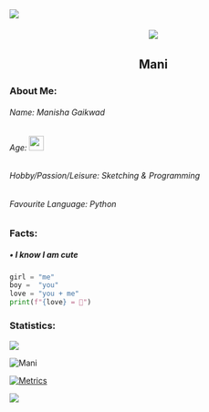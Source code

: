 <!--
### Hi there 👋
**Manisha91567/Manisha91567** is a ✨ _special_ ✨ repository because its `README.md` (this file) appears on your GitHub profile.

Here are some ideas to get you started:

- 🔭 I’m currently working on ...
- 🌱 I’m currently learning ...
- 👯 I’m looking to collaborate on ...
- 🤔 I’m looking for help with ...
- 💬 Ask me about ...
- 📫 How to reach me: ...
- 😄 Pronouns: ...
- ⚡ Fun fact: ...
-->

<img src="https://camo.githubusercontent.com/b40aa6e0a49e00065a11b3773f9f4d7098be2fed4da538a0a32abb74992a7869/68747470733a2f2f726973686176616e616e642e6769746875622e696f2f7374617469632f696d616765732f6772656574696e67732e676966">

<h6 align="center"> <img src="https://readme-typing-svg.herokuapp.com?lines=Hello+there!+I+am+is+Manisha+Gaikwad"></h6>

<h2 align="center">  Mani </h2>

##### <h3> About Me:</h3> 
###### Name: Manisha Gaikwad
###### Age: <img src="https://media.discordapp.net/attachments/857500466627739668/860136770603450398/7751-cute1.gif" width="26">
###### Hobby/Passion/Leisure: Sketching & Programming  
###### Favourite Language: Python

##### <h3>  Facts: </h3>
##### • I know I am cute
```py
girl = "me"
boy =  "you"
love = "you + me"
print(f"{love} = 💖")
```
##### <h3>Statistics: </h3>
<img src="https://github-readme-stats.vercel.app/api?username=Manisha91567&&show_icons=true&title_color=ffffff&icon_color=bb2acf&text_color=daf7dc&bg_color=151515">

<p><img align="center" src="https://github-readme-streak-stats.herokuapp.com/?user=Manisha91567&" alt="Mani" /></p>

[![Metrics](https://metrics.lecoq.io/Manisha91567)](https://github.com/lowlighter/metrics)



<img src="https://readme-typing-svg.herokuapp.com?lines=Have+a+great+day!%3A">

